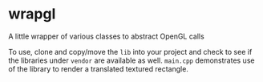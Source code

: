 # wrapgl

A little wrapper of various classes to abstract OpenGL calls

To use, clone and copy/move the `lib` into your project and check to see if the libraries under `vendor` are available as well. `main.cpp` demonstrates use of the library to render a translated textured rectangle.  
